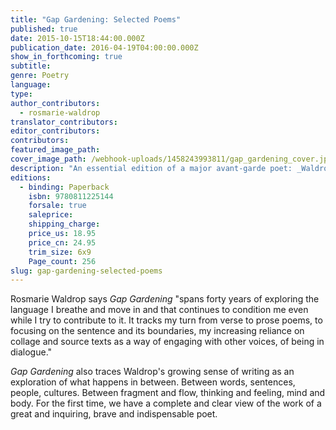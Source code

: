 ```yaml
---
title: "Gap Gardening: Selected Poems"
published: true
date: 2015-10-15T18:44:00.000Z
publication_date: 2016-04-19T04:00:00.000Z
show_in_forthcoming: true
subtitle:
genre: Poetry
language:
type:
author_contributors:
  - rosmarie-waldrop
translator_contributors:
editor_contributors:
contributors:
featured_image_path:
cover_image_path: /webhook-uploads/1458243993811/gap_gardening_cover.jpg
description: "An essential edition of a major avant-garde poet: _Waldrop compels us to seek out new superlatives_ (Ben Lerner, _Jacket_) "
editions:
  - binding: Paperback
    isbn: 9780811225144
    forsale: true
    saleprice:
    shipping_charge:
    price_us: 18.95
    price_cn: 24.95
    trim_size: 6x9
    Page_count: 256
slug: gap-gardening-selected-poems
---
```


Rosmarie Waldrop says _Gap Gardening_ "spans forty years of exploring the language I breathe and move in and that continues to condition me even while I try to contribute to it. It tracks my turn from verse to prose poems, to focusing on the sentence and its boundaries, my increasing reliance on collage and source texts as a way of engaging with other voices, of being in dialogue."

_Gap Gardening_ <span class="redactor-invisible-space">also traces Waldrop's growing sense of writing as an exploration of what happens in between. Between words, sentences, people, cultures. Between fragment and flow, thinking and feeling, mind and body. For the first time, we have a complete and clear view of the work of a great and inquiring, brave and indispensable poet.</span>

